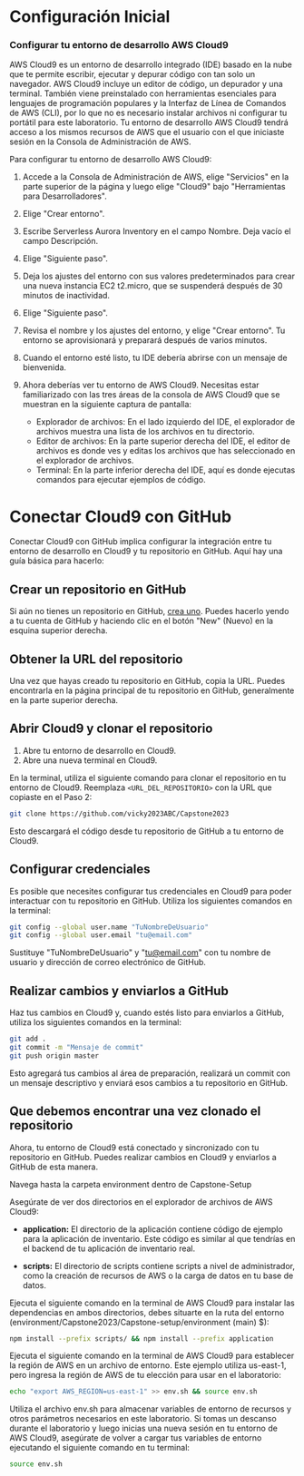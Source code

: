 # Configuración Inicial
### Configurar tu entorno de desarrollo AWS Cloud9

AWS Cloud9 es un entorno de desarrollo integrado (IDE) basado en la nube que te permite escribir, ejecutar y depurar código con tan solo un navegador. AWS Cloud9 incluye un editor de código, un depurador y una terminal. También viene preinstalado con herramientas esenciales para lenguajes de programación populares y la Interfaz de Línea de Comandos de AWS (CLI), por lo que no es necesario instalar archivos ni configurar tu portátil para este laboratorio. Tu entorno de desarrollo AWS Cloud9 tendrá acceso a los mismos recursos de AWS que el usuario con el que iniciaste sesión en la Consola de Administración de AWS.

Para configurar tu entorno de desarrollo AWS Cloud9:

1. Accede a la Consola de Administración de AWS, elige "Servicios" en la parte superior de la página y luego elige "Cloud9" bajo "Herramientas para Desarrolladores".
2. Elige "Crear entorno".
3. Escribe Serverless Aurora Inventory en el campo Nombre. Deja vacío el campo Descripción.
4. Elige "Siguiente paso".
5. Deja los ajustes del entorno con sus valores predeterminados para crear una nueva instancia EC2 t2.micro, que se suspenderá después de 30 minutos de inactividad.
6. Elige "Siguiente paso".
7. Revisa el nombre y los ajustes del entorno, y elige "Crear entorno". Tu entorno se aprovisionará y preparará después de varios minutos.
8. Cuando el entorno esté listo, tu IDE debería abrirse con un mensaje de bienvenida.
9. Ahora deberías ver tu entorno de AWS Cloud9. Necesitas estar familiarizado con las tres áreas de la consola de AWS Cloud9 que se muestran en la siguiente captura de pantalla:

   - Explorador de archivos: En el lado izquierdo del IDE, el explorador de archivos muestra una lista de los archivos en tu directorio.
   - Editor de archivos: En la parte superior derecha del IDE, el editor de archivos es donde ves y editas los archivos que has seleccionado en el explorador de archivos.
   - Terminal: En la parte inferior derecha del IDE, aquí es donde ejecutas comandos para ejecutar ejemplos de código.


# Conectar Cloud9 con GitHub

Conectar Cloud9 con GitHub implica configurar la integración entre tu entorno de desarrollo en Cloud9 y tu repositorio en GitHub. Aquí hay una guía básica para hacerlo:

## Crear un repositorio en GitHub

Si aún no tienes un repositorio en GitHub, [crea uno](https://github.com/new). Puedes hacerlo yendo a tu cuenta de GitHub y haciendo clic en el botón "New" (Nuevo) en la esquina superior derecha.

## Obtener la URL del repositorio

Una vez que hayas creado tu repositorio en GitHub, copia la URL. Puedes encontrarla en la página principal de tu repositorio en GitHub, generalmente en la parte superior derecha.

## Abrir Cloud9 y clonar el repositorio

1. Abre tu entorno de desarrollo en Cloud9.
2. Abre una nueva terminal en Cloud9.

En la terminal, utiliza el siguiente comando para clonar el repositorio en tu entorno de Cloud9. Reemplaza `<URL_DEL_REPOSITORIO>` con la URL que copiaste en el Paso 2:

```bash
git clone https://github.com/vicky2023ABC/Capstone2023
```

Esto descargará el código desde tu repositorio de GitHub a tu entorno de Cloud9.

## Configurar credenciales

Es posible que necesites configurar tus credenciales en Cloud9 para poder interactuar con tu repositorio en GitHub. Utiliza los siguientes comandos en la terminal:

```bash
git config --global user.name "TuNombreDeUsuario"
git config --global user.email "tu@email.com"
```

Sustituye "TuNombreDeUsuario" y "tu@email.com" con tu nombre de usuario y dirección de correo electrónico de GitHub.

## Realizar cambios y enviarlos a GitHub

Haz tus cambios en Cloud9 y, cuando estés listo para enviarlos a GitHub, utiliza los siguientes comandos en la terminal:

```bash
git add .
git commit -m "Mensaje de commit"
git push origin master
```

Esto agregará tus cambios al área de preparación, realizará un commit con un mensaje descriptivo y enviará esos cambios a tu repositorio en GitHub.

## Que debemos encontrar una vez clonado el repositorio

Ahora, tu entorno de Cloud9 está conectado y sincronizado con tu repositorio en GitHub. Puedes realizar cambios en Cloud9 y enviarlos a GitHub de esta manera.

Navega hasta la carpeta environment dentro de Capstone-Setup

Asegúrate de ver dos directorios en el explorador de archivos de AWS Cloud9:

- **application:** El directorio de la aplicación contiene código de ejemplo para la aplicación de inventario. Este código es similar al que tendrías en el backend de tu aplicación de inventario real.
  
- **scripts:** El directorio de scripts contiene scripts a nivel de administrador, como la creación de recursos de AWS o la carga de datos en tu base de datos.

Ejecuta el siguiente comando en la terminal de AWS Cloud9 para instalar las dependencias en ambos directorios, debes situarte en la ruta del entorno (environment/Capstone2023/Capstone-setup/environment (main) $):

```bash
npm install --prefix scripts/ && npm install --prefix application
```

Ejecuta el siguiente comando en la terminal de AWS Cloud9 para establecer la región de AWS en un archivo de entorno. Este ejemplo utiliza us-east-1, pero ingresa la región de AWS de tu elección para usar en el laboratorio:


```bash
echo "export AWS_REGION=us-east-1" >> env.sh && source env.sh
```
Utiliza el archivo env.sh para almacenar variables de entorno de recursos y otros parámetros necesarios en este laboratorio. Si tomas un descanso durante el laboratorio y luego inicias una nueva sesión en tu entorno de AWS Cloud9, asegúrate de volver a cargar tus variables de entorno ejecutando el siguiente comando en tu terminal:
```bash
source env.sh
```

